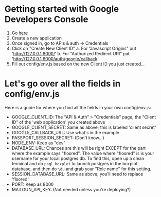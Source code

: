 # Getting started with Google Developers Console

1. Go [here](https://console.developers.google.com)
2. Create a new application
3. Once signed in, go to APIs & auth -> Credentials
4. Click on "Create New Client ID"
    a. For "Javascript Origins" put 'http://127.0.0.1:8000/'
    b. For "Authorized Redirect URI" put 'http://127.0.0.1:8000/auth/google/callback'
4. Fill out config/env.js based on the new Client ID you just created...

# Let's go over all the fields in config/env.js

Here is a guide for where you find all the fields in your own config/env.js:

* GOOGLE_CLIENT_ID: The "API & Auth" > "Credentials" page, the "Client ID" of the 'web application' you created above
* GOOGLE_CLIENT_SECRET: Same as above; this is labeled 'client secret'
* GOOGLE_CALLBACK_URL: Use what's in the example
* PASSPORT_SESSION_SECRET: (Don't know...)
* NODE_ENV: Keep as "dev"
* DATABASE_URL: Chances are this will be right EXCEPT for the part where the example says "floored". The value where "floored" is is your username for your local postgres db. To find this, open up a clean terminal and do `psql boxplot` to launch postgres in the boxplot database, and then do `\du` and grab your "Role name" for this setting.
* SESSION_DATABASE_URL: Same as above; you'll need to replace 'floored'
* PORT: Keep as 8000
* MAILGUN_API_KEY: (Not needed unless you're deploying?)
